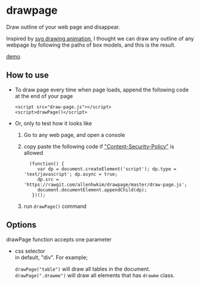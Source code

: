 drawpage
========

Draw outline of your web page and disappear.


Inspired by [svg drawing animation](http://tympanus.net/Development/SVGDrawingAnimation/), I thought we can draw any outline of any webpage by following the paths of box models, and this is the result.

[demo](https://rawgit.com/allenhwkim/drawpage/master/demo1.html)

How to use
----------

  * To draw page every time when page loads, append the following code at the end of your page

        <script src="draw-page.js"></script>
        <script>drawPage()</script>

  * Or, only to test how it looks like 

    1. Go to any web page, and open a console
    2. copy paste the following code if ["Content-Security-Policy"](https://developer.mozilla.org/en-US/docs/Web/Security/CSP/Introducing_Content_Security_Policy) is allowed

             (function() {
                var dp = document.createElement('script'); dp.type = 'text/javascript'; dp.async = true;
                dp.src = 'https://rawgit.com/allenhwkim/drawpage/master/draw-page.js';
                document.documentElement.appendChild(dp);
              })();

    3. run `drawPage()` command

Options
-------
    
  drawPage function accepts one parameter

  * css selector  
    in default, "div". For example;  

    `drawPage("table")` will draw all tables in the document.  
    `drawPage(".drawme")` will draw all elements that has `drawme` class.

